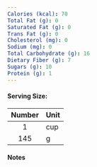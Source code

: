 ```yaml
---
Calories (kcal): 70
Total Fat (g): 0
Saturated Fat (g): 0
Trans Fat (g): 0
Cholesterol (mg): 0
Sodium (mg): 0
Total Carbohydrate (g): 16
Dietary Fiber (g): 7
Sugars (g): 10
Protein (g): 1
---
```

#### Serving Size:

| Number | Unit |
| :----: | :--- |
|   1    | cup  |
|  145   | g    |
#### Notes